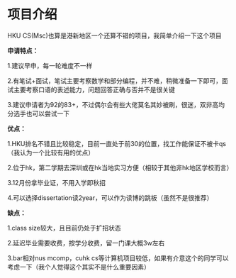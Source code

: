# 项目介绍

HKU CS(Msc)也算是港新地区一个还算不错的项目，我简单介绍一下这个项目

**申请特点：**

1.建议早申，每一轮难度不一样

2.有笔试+面试，笔试主要考察数学和部分编程，并不难，稍微准备一下即可，面试主要考察口语的表述能力，问题回答正确与否并不是很关键

3.建议申请者为92的83+，不过偶尔会有些大佬莫名其妙被刷，很迷，双非高均分选手也可以尝试一下

**优点：**

1.HKU排名不错且比较稳定，目前一直处于前30的位置，找工作能保证不被卡qs（我认为一个比较有用的优点）

2.位于hk，第二学期去深圳或在hk当地实习方便（相较于其他非hk地区学校而言）

3.12月份拿毕业证，不用入学即秋招

4.可以选择dissertation读2year，可以作为读博的跳板（虽然不是很推荐）

**缺点：**

1.class size较大，且目前仍处于扩招状态

2.延迟毕业需要收费，按学分收费，留一门课大概3w左右

3.bar相对nus mcomp，cuhk cs等计算机项目较低，如果有介意这个的同学可以考虑一下（我个人觉得这个其实不是什么重要因素）
